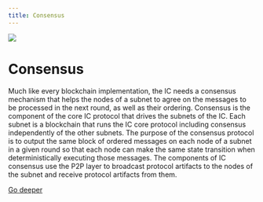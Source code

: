 ```yaml
---
title: Consensus
---
```


![](/img/how-it-works/consensus.600x300.jpg)

# Consensus

Much like every blockchain implementation, the IC needs a consensus mechanism that helps the nodes of a subnet to agree on the messages to be processed in the next round, as well as their ordering.
Consensus is the component of the core IC protocol that drives the subnets of the IC.
Each subnet is a blockchain that runs the IC core protocol including consensus independently of the other subnets.
The purpose of the consensus protocol is to output the same block of ordered messages on each node of a subnet in a given round so that each node can make the same state transition when deterministically executing those messages.
The components of IC consensus use the P2P layer to broadcast protocol artifacts to the nodes of the subnet and receive protocol artifacts from them.

[Go deeper](/how-it-works/consensus/)
